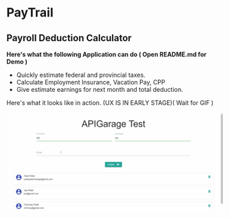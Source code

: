 # PayTrail

## Payroll Deduction Calculator ##

**Here's what the following Application can do ( Open README.md for Demo )**

* Quickly estimate federal and provincial taxes.
* Calculate Employment Insurance, Vacation Pay, CPP
* Give estimate earnings for next month and total deduction.

Here's what it looks like in action. (UX IS IN EARLY STAGE)( Wait for GIF )

![Alt Text](https://github.com/YASH12366/APIGarageTest/blob/master/APIGarageFinal.gif)

